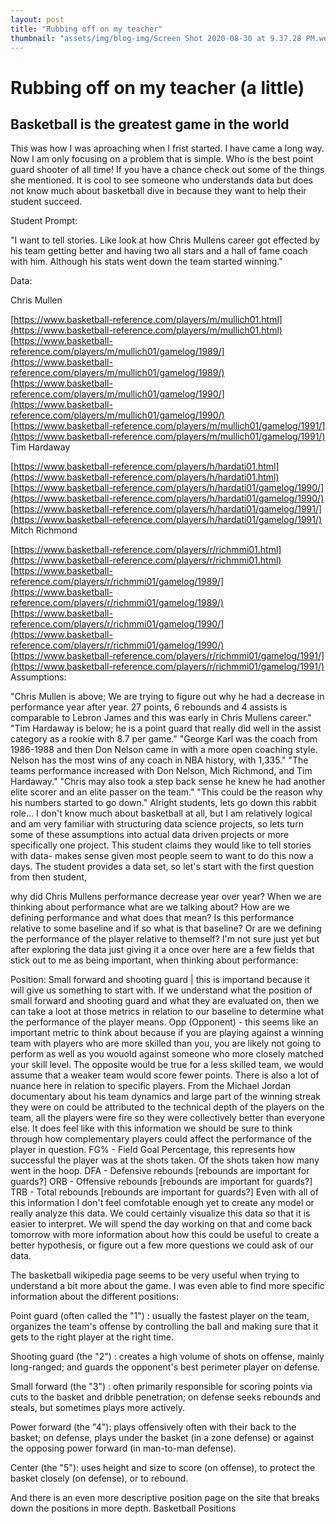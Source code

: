 ```yaml
---
layout: post
title: "Rubbing off on my teacher"
thumbnail: "assets/img/blog-img/Screen Shot 2020-08-30 at 9.37.28 PM.webp"
---
```


# Rubbing off on my teacher (a little)

## Basketball is the greatest game in the world 

This was how I was aproaching when I frist started.  I have came a long way. Now I am only focusing on a problem that is simple.  Who is the best point guard shooter of all time! 
If you have a chance check out some of the things she mentioned.  It is cool to see someone who understands data but does not know much about basketball dive in because they want to help 
their student succeed. 

Student Prompt:

"I want to tell stories. Like look at how Chris Mullens career got effected by his team getting better and having two all stars and a hall of fame coach with him. Although his stats went down the team started winning."

Data:

Chris Mullen

[https://www.basketball-reference.com/players/m/mullich01.html](https://www.basketball-reference.com/players/m/mullich01.html)
[https://www.basketball-reference.com/players/m/mullich01/gamelog/1989/](https://www.basketball-reference.com/players/m/mullich01/gamelog/1989/)
[https://www.basketball-reference.com/players/m/mullich01/gamelog/1990/](https://www.basketball-reference.com/players/m/mullich01/gamelog/1990/)
[https://www.basketball-reference.com/players/m/mullich01/gamelog/1991/](https://www.basketball-reference.com/players/m/mullich01/gamelog/1991/)
Tim Hardaway

[https://www.basketball-reference.com/players/h/hardati01.html](https://www.basketball-reference.com/players/h/hardati01.html)
[https://www.basketball-reference.com/players/h/hardati01/gamelog/1990/](https://www.basketball-reference.com/players/h/hardati01/gamelog/1990/)
[https://www.basketball-reference.com/players/h/hardati01/gamelog/1991/](https://www.basketball-reference.com/players/h/hardati01/gamelog/1991/)
Mitch Richmond

[https://www.basketball-reference.com/players/r/richmmi01.html](https://www.basketball-reference.com/players/r/richmmi01.html)
[https://www.basketball-reference.com/players/r/richmmi01/gamelog/1989/](https://www.basketball-reference.com/players/r/richmmi01/gamelog/1989/)
[https://www.basketball-reference.com/players/r/richmmi01/gamelog/1990/](https://www.basketball-reference.com/players/r/richmmi01/gamelog/1990/)
[https://www.basketball-reference.com/players/r/richmmi01/gamelog/1991/](https://www.basketball-reference.com/players/r/richmmi01/gamelog/1991/)
Assumptions:

"Chris Mullen is above; We are trying to figure out why he had a decrease in performance year after year. 27 points, 6 rebounds and 4 assists is comparable to Lebron James and this was early in Chris Mullens career."
"Tim Hardaway is below; he is a point guard that really did well in the assist category as a rookie with 8.7 per game."
"George Karl was the coach from 1986-1988 and then Don Nelson came in with a more open coaching style. Nelson has the most wins of any coach in NBA history, with 1,335."
"The teams performance increased with Don Nelson, Mich Richmond, and Tim Hardaway."
"Chris may also took a step back sense he knew he had another elite scorer and an elite passer on the team."
"This could be the reason why his numbers started to go down."
Alright students, lets go down this rabbit role...
I don't know much about basketball at all, but I am relatively logical and am very familiar with structuring data science projects, so lets turn some of these assumptions into actual data driven projects or more specifically one project. This student claims they would like to tell stories with data- makes sense given most people seem to want to do this now a days. The student provides a data set, so let's start with the first question from then student,

why did Chris Mullens performance decrease year over year?
When we are thinking about performance what are we talking about? How are we defining performance and what does that mean? Is this performance relative to some baseline and if so what is that baseline? Or are we defining the performance of the player relative to themself? I'm not sure just yet but after exploring the data just giving it a once over here are a few fields that stick out to me as being important, when thinking about performance:

Position: Small forward and shooting guard | this is importand because it will give us something to start with. If we understand what the position of small forward and shooting guard and what they are evaluated on, then we can take a loot at those metrics in relation to our baseline to determine what the performance of the player means.
Opp (Opponent) - this seems like an important metric to think about because if you are playing against a winning team with players who are more skilled than you, you are likely not going to perform as well as you wouold against someone who more closely matched your skill level. The opposite would be true for a less skilled team, we would assume that a weaker team would score fewer points. There is also a lot of nuance here in relation to specific players. From the Michael Jordan documentary about his team dynamics and large part of the winning streak they were on could be attributed to the technical depth of the players on the team, all the players were fire so they were collectively better than everyone else. It does feel like with this information we should be sure to think through how complementary players could affect the performance of the player in question.
FG% - Field Goal Percentage, this represents how successful the player was at the shots taken. Of the shots taken how many went in the hoop.
DFA - Defensive rebounds [rebounds are important for guards?]
ORB - Offensive rebounds [rebounds are important for guards?]
TRB - Total rebounds [rebounds are important for guards?]
Even with all of this information I don't feel comfotable enough yet to create any model or really analyze this data. We could certainly visualize this data so that it is easier to interpret. We will spend the day working on that and come back tomorrow with more information about how this could be useful to create a better hypothesis, or figure out a few more questions we could ask of our data.

The basketball wikipedia page seems to be very useful when trying to understand a bit more about the game. I was even able to find more specific information about the different positions:

Point guard (often called the "1") : usually the fastest player on the team, organizes the team's offense by controlling the ball and making sure that it gets to the right player at the right time.

Shooting guard (the "2") : creates a high volume of shots on offense, mainly long-ranged; and guards the opponent's best perimeter player on defense.

Small forward (the "3") : often primarily responsible for scoring points via cuts to the basket and dribble penetration; on defense seeks rebounds and steals, but sometimes plays more actively.

Power forward (the "4"): plays offensively often with their back to the basket; on defense, plays under the basket (in a zone defense) or against the opposing power forward (in man-to-man defense).

Center (the "5"): uses height and size to score (on offense), to protect the basket closely (on defense), or to rebound.

And there is an even more descriptive position page on the site that breaks down the positions in more depth. Basketball Positions
